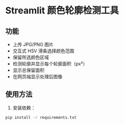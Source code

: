 # Streamlit 颜色轮廓检测工具

## 功能
- 上传 JPG/PNG 图片
- 交互式 HSV 滑条选择颜色范围
- 保留所选颜色区域
- 检测轮廓并显示每个轮廓面积（px²）
- 显示总保留面积
- 在网页端显示处理后图像

## 使用方法

1. 安装依赖：
```bash
pip install -r requirements.txt
